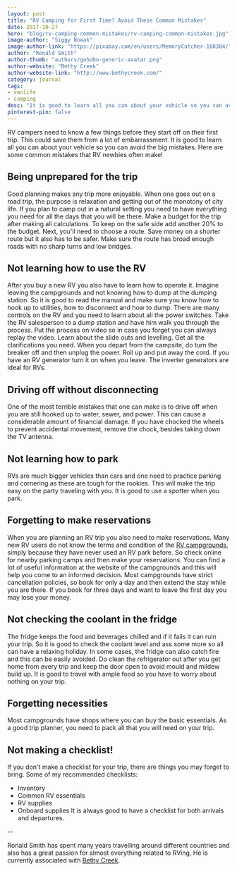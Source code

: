 ```yaml
---
layout: post
title: "RV Camping for First Time? Avoid These Common Mistakes"
date: 2017-10-27
hero: "blog/rv-camping-common-mistakes/rv-camping-common-mistakes.jpg"
image-author: "Siggy Nowak"
image-author-link: "https://pixabay.com/en/users/MemoryCatcher-168384/"
author: "Ronald Smith"
author-thumb: "authors/gohobo-generic-avatar.png"
author-website: "Bethy Creek"
author-website-link: "http://www.bethycreek.com/"
category: journal
tags: 
- vanlife
- camping
desc: "It is good to learn all you can about your vehicle so you can avoid the big mistakes. Here are some common mistakes that RV newbies often make!" 
pinterest-pin: false
---
```


RV campers need to know a few things before they start off on their first trip. This could save them from a lot of embarrassment. It is good to learn all you can about your vehicle so you can avoid the big mistakes. Here are some common mistakes that RV newbies often make! 


## Being unprepared for the trip

Good planning makes any trip more enjoyable. When one goes out on a road trip, the purpose is relaxation and getting out of the monotony of city life. If you plan to camp out in a natural setting you need to have everything you need for all the days that you will be there. Make a budget for the trip after making all calculations. To keep on the safe side add another 20% to the budget. Next, you'll need to choose a route. Save money on a shorter route but it also has to be safer. Make sure the route has broad enough roads with no sharp turns and low bridges.


## Not learning how to use the RV

After you buy a new RV you also have to learn how to operate it. Imagine leaving the campgrounds and not knowing how to dump at the dumping station. So it is good to read the manual and make sure you know how to hook up to utilities, how to disconnect and how to dump. There are many controls on the RV and you need to learn about all the power switches. Take the RV salesperson to a dump station and have him walk you through the process. Put the process on video so in case you forget you can always replay the video. Learn about the slide outs and levelling. Get all the clarifications you need. 
When you depart from the campsite, do turn the breaker off and then unplug the power. Roll up and put away the cord. If you have an RV generator turn it on when you leave. The inverter generators are ideal for RVs.


## Driving off without disconnecting

One of the most terrible mistakes that one can make is to drive off when you are still hooked up to water, sewer, and power. This can cause a considerable amount of financial damage. If you have chocked the wheels to prevent accidental movement, remove the chock, besides taking down the TV antenna.


##  Not learning how to park

RVs are much bigger vehicles than cars and one need to practice parking and cornering as these are tough for the rookies. This will make the trip easy on the party traveling with you. It is good to use a spotter when you park.


## Forgetting to make reservations

When you are planning an RV trip you also need to make reservations. Many new RV users do not know the terms and condition of the [RV campgrounds](http://www.bethycreek.com/), simply because they have never used an RV park before. So check online for nearby parking camps and then make your reservations. You can find a lot of useful information at the website of the campgrounds and this will help you come to an informed decision.  Most campgrounds have strict cancellation policies, so book for only a day and then extend the stay while you are there. If you book for three days and want to leave the first day you may lose your money. 


## Not checking the coolant in the fridge

The fridge keeps the food and beverages chilled and if it fails it can ruin your trip. So it is good to check the coolant level and ass some more so all can have a relaxing holiday. In some cases, the fridge can also catch fire and this can be easily avoided. Do clean the refrigerator out after you get home from every trip and keep the door open to avoid mould and mildew build up. It is good to travel with ample food so you have to worry about nothing on your trip.


## Forgetting necessities

Most campgrounds have shops where you can buy the basic essentials. As a good trip planner, you need to pack all that you will need on your trip. 


## Not making a checklist!

If you don't make a checklist for your trip, there are things you may forget to bring. Some of my recommended checklists: 
- Inventory
- Common RV essentials
- RV supplies
- Onboard supplies
It is always good to have a checklist for both arrivals and departures.

--

Ronald Smith has spent many years travelling around different countries and also has a great passion for almost everything related to RVing, He is currently associated with [Bethy Creek](http://www.bethycreek.com/ 'BethyCreek.com').